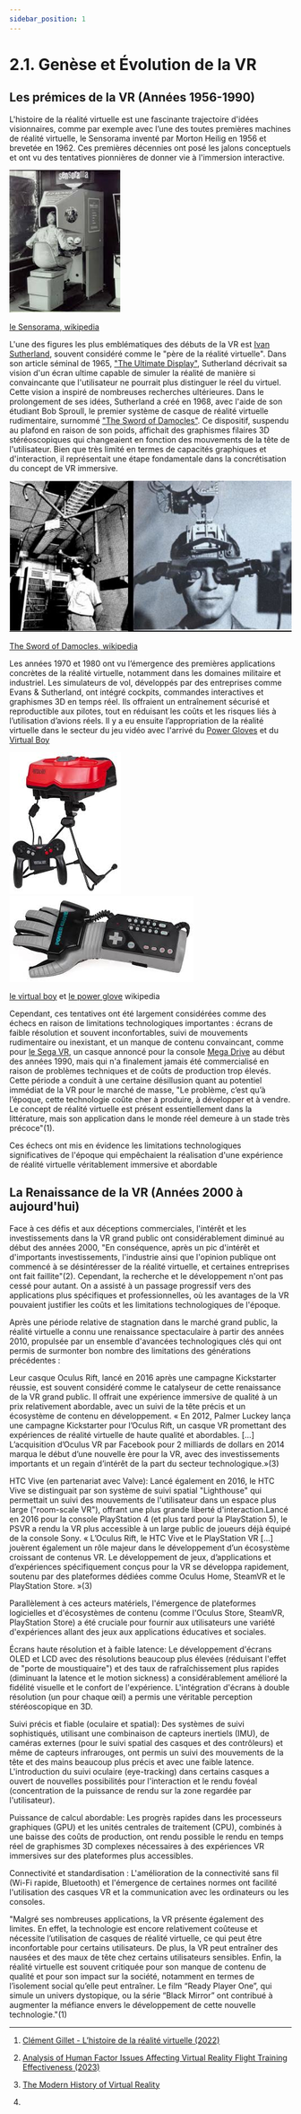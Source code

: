 ```yaml
---
sidebar_position: 1
---
```


# 2.1. Genèse et Évolution de la VR

## Les prémices de la VR (Années 1956-1990)
L'histoire de la réalité virtuelle est une fascinante trajectoire d'idées visionnaires, comme par exemple avec  l’une des toutes premières machines de réalité virtuelle, le Sensorama inventé par Morton Heilig en 1956 et brevetée en 1962. Ces premières décennies ont posé les jalons conceptuels et ont vu des tentatives pionnières de donner vie à l'immersion interactive.

![le Sensorama](./sensorama.jpg)

[le Sensorama, wikipedia](https://en.wikipedia.org/wiki/Sensorama)

L'une des figures les plus emblématiques des débuts de la VR est [Ivan Sutherland](https://fr.wikipedia.org/wiki/Ivan_Sutherland), souvent considéré comme le "père de la réalité virtuelle". Dans son article séminal de 1965, ["The Ultimate Display"](https://worrydream.com/refs/Sutherland_1965_-_The_Ultimate_Display.pdf), Sutherland décrivait sa vision d'un écran ultime capable de simuler la réalité de manière si convaincante que l'utilisateur ne pourrait plus distinguer le réel du virtuel. Cette vision a inspiré de nombreuses recherches ultérieures. Dans le prolongement de ses idées, Sutherland a créé en 1968, avec l'aide de son étudiant Bob Sproull, le premier système de casque de réalité virtuelle rudimentaire, surnommé ["The Sword of Damocles"](https://www.ulyces.co/news/le-premier-casque-de-realite-virtuelle-a-ete-invente-en-1968/). Ce dispositif, suspendu au plafond en raison de son poids, affichait des graphismes filaires 3D stéréoscopiques qui changeaient en fonction des mouvements de la tête de l'utilisateur. Bien que très limité en termes de capacités graphiques et d'interaction, il représentait une étape fondamentale dans la concrétisation du concept de VR immersive.

![The Sword of Damocles](./Damocles.png)

[The Sword of Damocles, wikipedia](https://www.researchgate.net/figure/The-Sword-of-Damocles_fig1_326444949)

 Les années 1970 et 1980 ont vu l’émergence des premières applications concrètes de la réalité virtuelle, notamment dans les domaines militaire et industriel. Les simulateurs de vol, développés par des entreprises comme Evans & Sutherland, ont intégré cockpits, commandes interactives et graphismes 3D en temps réel. Ils offraient un entraînement sécurisé et reproductible aux pilotes, tout en réduisant les coûts et les risques liés à l’utilisation d’avions réels. Il y a eu ensuite l’appropriation de la réalité virtuelle dans le secteur du jeu vidéo avec l'arrivé du [Power Gloves](https://fr.wikipedia.org/wiki/Power_Glove) et du [Virtual Boy](https://fr.wikipedia.org/wiki/Virtual_Boy)

![le virtual boy](./virtualboy.jpg) ![le power glove](./powerglove.jpg)
 
[le virtual boy](https://fr.wikipedia.org/wiki/Virtual_Boy) et [ le power glove](https://fr.wikipedia.org/wiki/Power_Glove) wikipedia
 
 Cependant, ces tentatives ont été largement considérées comme des échecs en raison de limitations technologiques importantes : écrans de faible résolution et souvent inconfortables, suivi de mouvements rudimentaire ou inexistant, et un manque de contenu convaincant, comme pour [le Sega VR](https://fr.wikipedia.org/wiki/Sega_VR), un casque annoncé pour la console [Mega Drive](https://fr.wikipedia.org/wiki/Mega_Drive) au début des années 1990, mais qui n'a finalement jamais été commercialisé en raison de problèmes techniques et de coûts de production trop élevés. Cette période a conduit à une certaine désillusion quant au potentiel immédiat de la VR pour le marché de masse, "Le problème, c’est qu’à l’époque, cette technologie coûte cher à produire, à développer et à vendre. Le concept de réalité virtuelle est présent essentiellement dans la littérature, mais son application dans le monde réel demeure à un stade très précoce"(1).

 Ces échecs ont mis en évidence les limitations technologiques significatives de l'époque qui empêchaient la réalisation d'une expérience de réalité virtuelle véritablement immersive et abordable

## La Renaissance de la VR (Années 2000 à aujourd'hui)

Face à ces défis et aux déceptions commerciales, l'intérêt et les investissements dans la VR grand public ont considérablement diminué au début des années 2000, "En conséquence, après un pic d'intérêt et d'importants investissements, l'industrie ainsi que l'opinion publique ont commencé à se désintéresser de la réalité virtuelle, et certaines entreprises ont fait faillite"(2). Cependant, la recherche et le développement n'ont pas cessé pour autant. On a assisté à un passage progressif vers des applications plus spécifiques et professionnelles, où les avantages de la VR pouvaient justifier les coûts et les limitations technologiques de l'époque. 

Après une période relative de stagnation dans le marché grand public, la réalité virtuelle a connu une renaissance spectaculaire à partir des années 2010, propulsée par un ensemble d'avancées technologiques clés qui ont permis de surmonter bon nombre des limitations des générations précédentes :

Leur casque Oculus Rift, lancé en 2016 après une campagne Kickstarter réussie, est souvent considéré comme le catalyseur de cette renaissance de la VR grand public. Il offrait une expérience immersive de qualité à un prix relativement abordable, avec un suivi de la tête précis et un écosystème de contenu en développement.
« En 2012, Palmer Luckey lança une campagne Kickstarter pour l’Oculus Rift, un casque VR promettant des expériences de réalité virtuelle de haute qualité et abordables. […] L’acquisition d’Oculus VR par Facebook pour 2 milliards de dollars en 2014 marqua le début d’une nouvelle ère pour la VR, avec des investissements importants et un regain d’intérêt de la part du secteur technologique.»(3)

HTC Vive (en partenariat avec Valve): Lancé également en 2016, le HTC Vive se distinguait par son système de suivi spatial "Lighthouse" qui permettait un suivi des mouvements de l'utilisateur dans un espace plus large ("room-scale VR"), offrant une plus grande liberté d'interaction.Lancé en 2016 pour la console PlayStation 4 (et plus tard pour la PlayStation 5), le PSVR a rendu la VR plus accessible à un large public de joueurs déjà équipé de la console Sony.
« L’Oculus Rift, le HTC Vive et le PlayStation VR […] jouèrent également un rôle majeur dans le développement d’un écosystème croissant de contenus VR. Le développement de jeux, d’applications et d’expériences spécifiquement conçus pour la VR se développa rapidement, soutenu par des plateformes dédiées comme Oculus Home, SteamVR et le PlayStation Store. »(3)

Parallèlement à ces acteurs matériels, l'émergence de plateformes logicielles et d'écosystèmes de contenu (comme l'Oculus Store, SteamVR, PlayStation Store) a été cruciale pour fournir aux utilisateurs une variété d'expériences allant des jeux aux applications éducatives et sociales.

Écrans haute résolution et à faible latence: Le développement d'écrans OLED et LCD avec des résolutions beaucoup plus élevées (réduisant l'effet de "porte de moustiquaire") et des taux de rafraîchissement plus rapides (diminuant la latence et le motion sickness) a considérablement amélioré la fidélité visuelle et le confort de l'expérience. L'intégration d'écrans à double résolution (un pour chaque œil) a permis une véritable perception stéréoscopique en 3D.

Suivi précis et fiable (oculaire et spatial): Des systèmes de suivi sophistiqués, utilisant une combinaison de capteurs inertiels (IMU), de caméras externes (pour le suivi spatial des casques et des contrôleurs) et même de capteurs infrarouges, ont permis un suivi des mouvements de la tête et des mains beaucoup plus précis et avec une faible latence. L'introduction du suivi oculaire (eye-tracking) dans certains casques a ouvert de nouvelles possibilités pour l'interaction et le rendu fovéal (concentration de la puissance de rendu sur la zone regardée par l'utilisateur).

Puissance de calcul abordable: Les progrès rapides dans les processeurs graphiques (GPU) et les unités centrales de traitement (CPU), combinés à une baisse des coûts de production, ont rendu possible le rendu en temps réel de graphismes 3D complexes nécessaires à des expériences VR immersives sur des plateformes plus accessibles.

Connectivité et standardisation : L'amélioration de la connectivité sans fil (Wi-Fi rapide, Bluetooth) et l'émergence de certaines normes ont facilité l'utilisation des casques VR et la communication avec les ordinateurs ou les consoles.


"Malgré ses nombreuses applications, la VR présente également des limites. En effet, la technologie est encore relativement coûteuse et nécessite l’utilisation de casques de réalité virtuelle, ce qui peut être inconfortable pour certains utilisateurs. De plus, la VR peut entraîner des nausées et des maux de tête chez certains utilisateurs sensibles. Enfin, la réalité virtuelle est souvent critiquée pour son manque de contenu de qualité et pour son impact sur la société, notamment en termes de l’isolement social qu’elle peut entraîner. Le film “Ready Player One”, qui simule un univers dystopique, ou la série “Black Mirror” ont contribué à augmenter la méfiance envers le développement de cette nouvelle technologie."(1)

-------------------------------------------------------------------------------------------------------------------------------

1. [Clément Gillet - L’histoire de la réalité virtuelle (2022)](https://virtual-mag.com/encyclopedie/histoire-vr/?utm_source=chatgpt.com) 

2. [Analysis of Human Factor Issues Affecting Virtual Reality Flight Training Effectiveness (2023)](https://www.researchgate.net/publication/370095391_Analysis_of_Human_Factor_Issues_Affecting_Virtual_Reality_Flight_Training_Effectiveness)

3. [The Modern History of Virtual Reality](https://virtualrealities.co.za/the-modern-history-of-virtual-reality/?utm_source=chatgpt.com)

4. [](https://virtualrealities.co.za/the-modern-history-of-virtual-reality/?utm_source=chatgpt.com)